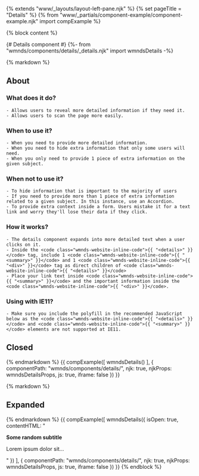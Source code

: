 {% extends "www/_layouts/layout-left-pane.njk" %}
{% set pageTitle = "Details" %}
{% from "www/_partials/component-example/component-example.njk" import compExample %}

{% block content %}

{# Details component #}
{%- from "wmnds/components/details/_details.njk" import wmndsDetails -%}

{% markdown %}

## About

### What does it do?

    - Allows users to reveal more detailed information if they need it.
    - Allows users to scan the page more easily.

### When to use it?

    - When you need to provide more detailed information.
    - When you need to hide extra information that only some users will need.
    - When you only need to provide 1 piece of extra information on the given subject.

### When not to use it?

    - To hide information that is important to the majority of users
    - If you need to provide more than 1 piece of extra information related to a given subject. In this instance, use an Accordion.
    - To provide extra context inside a form. Users mistake it for a text link and worry they'll lose their data if they click.

### How it works?

    - The details component expands into more detailed text when a user clicks on it.
    - Inside the <code class="wmnds-website-inline-code">{{ "<details>" }}</code> tag, include 1 <code class="wmnds-website-inline-code">{{ "<summary>" }}</code> and 1 <code class="wmnds-website-inline-code">{{ "<div>" }}</code> tag as direct children of <code class="wmnds-website-inline-code">{{ "<details>" }}</code>
    - Place your link text inside <code class="wmnds-website-inline-code">{{ "<summary>" }}</code> and the important information inside the <code class="wmnds-website-inline-code">{{ "<div>" }}</code>.

### Using with IE11?

    - Make sure you include the polyfill in the recommended JavaScript below as the <code class="wmnds-website-inline-code">{{ "<details>" }}</code> and <code class="wmnds-website-inline-code">{{ "<summary>" }}</code> elements are not supported at IE11.

## Closed

{% endmarkdown %}
{{
    compExample([
        wmndsDetails()
    ],
    {
      componentPath: "wmnds/components/details/",
      njk: true,
      njkProps: wmndsDetailsProps,
      js: true,
      iframe: false
    })
}}

{% markdown %}

## Expanded

{% endmarkdown %}
{{
    compExample([
        wmndsDetails({
            isOpen: true,
            contentHTML: "<p><strong>Some random subtitle</strong></p><p>Lorem ipsum dolor sit...</p>"
        })
    ],
    {
      componentPath: "wmnds/components/details/",
      njk: true,
      njkProps: wmndsDetailsProps,
      js: true,
      iframe: false
    })
}}
{% endblock %}
